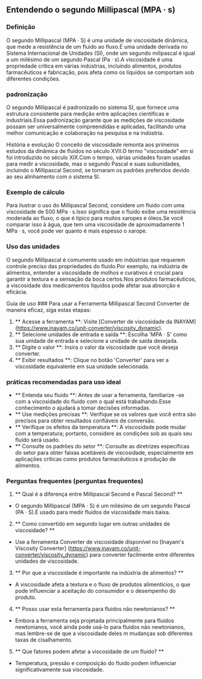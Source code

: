 ## Entendendo o segundo Millipascal (MPA · s)

### Definição
O segundo Millipascal (MPA · S) é uma unidade de viscosidade dinâmica, que mede a resistência de um fluido ao fluxo.É uma unidade derivada no Sistema Internacional de Unidades (SI), onde um segundo milipascal é igual a um milésimo de um segundo Pascal (Pa · s).A viscosidade é uma propriedade crítica em várias indústrias, incluindo alimentos, produtos farmacêuticos e fabricação, pois afeta como os líquidos se comportam sob diferentes condições.

### padronização
O segundo Millipascal é padronizado no sistema SI, que fornece uma estrutura consistente para medição entre aplicações científicas e industriais.Essa padronização garante que as medições de viscosidade possam ser universalmente compreendidas e aplicadas, facilitando uma melhor comunicação e colaboração na pesquisa e na indústria.

História e evolução
O conceito de viscosidade remonta aos primeiros estudos da dinâmica de fluidos no século XVII.O termo "viscosidade" em si foi introduzido no século XIX.Com o tempo, várias unidades foram usadas para medir a viscosidade, mas o segundo Pascal e suas subunidades, incluindo o Millipascal Second, se tornaram os padrões preferidos devido ao seu alinhamento com o sistema SI.

### Exemplo de cálculo
Para ilustrar o uso do Millipascal Second, considere um fluido com uma viscosidade de 500 MPa · s.Isso significa que o fluido exibe uma resistência moderada ao fluxo, o que é típico para muitos xaropes e óleos.Se você comparar isso à água, que tem uma viscosidade de aproximadamente 1 MPa · s, você pode ver quanto é mais espesso o xarope.

### Uso das unidades
O segundo Millipascal é comumente usado em indústrias que requerem controle preciso das propriedades do fluido.Por exemplo, na indústria de alimentos, entender a viscosidade de molhos e curativos é crucial para garantir a textura e a sensação da boca certos.Nos produtos farmacêuticos, a viscosidade dos medicamentos líquidos pode afetar sua absorção e eficácia.

Guia de uso ###
Para usar a Ferramenta Millipascal Second Converter de maneira eficaz, siga estas etapas:
1. ** Acesse a ferramenta **: Visite [Converter de viscosidade da INAYAM] (https://www.inayam.co/unit-converter/viscosity_dynamic).
2. ** Selecione unidades de entrada e saída **: Escolha 'MPA · S' como sua unidade de entrada e selecione a unidade de saída desejada.
3. ** Digite o valor **: Insira o valor da viscosidade que você deseja converter.
4. ** Exibir resultados **: Clique no botão 'Converter' para ver a viscosidade equivalente em sua unidade selecionada.

### práticas recomendadas para uso ideal
- ** Entenda seu fluido **: Antes de usar a ferramenta, familiarize -se com a viscosidade do fluido com o qual está trabalhando.Esse conhecimento o ajudará a tomar decisões informadas.
- ** Use medições precisas **: Verifique se os valores que você entra são precisos para obter resultados confiáveis ​​de conversão.
- ** Verifique os efeitos da temperatura **: A viscosidade pode mudar com a temperatura; portanto, considere as condições sob as quais seu fluido será usado.
- ** Consulte os padrões do setor **: Consulte as diretrizes específicas do setor para obter faixas aceitáveis ​​de viscosidade, especialmente em aplicações críticas como produtos farmacêuticos e produção de alimentos.

### Perguntas frequentes (perguntas frequentes)

1. ** Qual é a diferença entre Millipascal Second e Pascal Second? **
- O segundo Millipascal (MPA · S) é um milésimo de um segundo Pascal (PA · S).É usado para medir fluidos de viscosidade mais baixa.

2. ** Como convertido em segundo lugar em outras unidades de viscosidade? **
- Use a ferramenta Converter de viscosidade disponível no [Inayam's Viscosity Converter] (https://www.inayam.co/unit-converter/viscosity_dynamic) para converter facilmente entre diferentes unidades de viscosidade.

3. ** Por que a viscosidade é importante na indústria de alimentos? **
- A viscosidade afeta a textura e o fluxo de produtos alimentícios, o que pode influenciar a aceitação do consumidor e o desempenho do produto.

4. ** Posso usar esta ferramenta para fluidos não newtonianos? **
- Embora a ferramenta seja projetada principalmente para fluidos newtonianos, você ainda pode usá-lo para fluidos não newtonianos, mas lembre-se de que a viscosidade deles m mudanças sob diferentes taxas de cisalhamento.

5. ** Que fatores podem afetar a viscosidade de um fluido? **
- Temperatura, pressão e composição do fluido podem influenciar significativamente sua viscosidade.